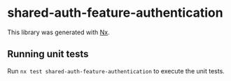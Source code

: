 # shared-auth-feature-authentication

This library was generated with [Nx](https://nx.dev).

## Running unit tests

Run `nx test shared-auth-feature-authentication` to execute the unit tests.
